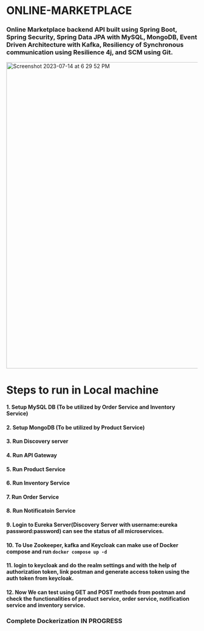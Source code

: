 # ONLINE-MARKETPLACE
### Online Marketplace backend API built using Spring Boot, Spring Security, Spring Data JPA with MySQL, MongoDB, Event Driven Architecture with Kafka, Resiliency of Synchronous communication using Resilience 4j, and SCM using Git. 

<img width="807" alt="Screenshot 2023-07-14 at 6 29 52 PM" src="https://github.com/amoghabn/online-marketplace/assets/112653296/4514a76b-8239-488c-a649-e1eea7965194">

# Steps to run in Local machine
#### 1. Setup MySQL DB (To be utilized by Order Service and Inventory Service)
#### 2. Setup MongoDB (To be utilized by Product Service)
#### 3. Run Discovery server
#### 4. Run API Gateway
#### 5. Run Product Service
#### 6. Run Inventory Service
#### 7. Run Order Service
#### 8. Run Notificatoin Service 
#### 9. Login to Eureka Server(Discovery Server with username:eureka password:password) can see the status of all microservices.
#### 10. To Use Zookeeper, kafka and Keycloak can make use of Docker compose and run `docker compose up -d`
#### 11. login to keycloak and do the realm settings and with the help of authorization token, link postman and generate access token using the auth token from keycloak. 
#### 12. Now We can test using GET and POST methods from postman and check the functionalities of product service, order service, notification service and inventory service.

### Complete Dockerization IN PROGRESS
